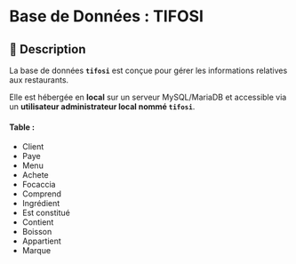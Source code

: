 # Base de Données : TIFOSI

## 🧾 Description

La base de données **`tifosi`** est conçue pour gérer les informations relatives aux restaurants. 

Elle est hébergée en **local** sur un serveur MySQL/MariaDB et accessible via un **utilisateur administrateur local nommé `tifosi`**.

#### Table : 

- Client
- Paye
- Menu
- Achete
- Focaccia
- Comprend
- Ingrédient
- Est constitué
- Contient
- Boisson
- Appartient
- Marque
